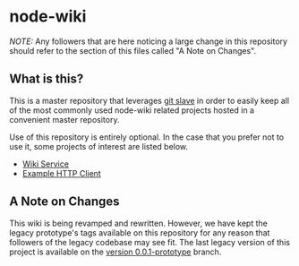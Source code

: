 node-wiki
=========

*NOTE:* Any followers that are here noticing a large change in this repository
should refer to the section of this files called "A Note on Changes".

What is this?
-------------

This is a master repository that leverages [git slave][gits] in order to easily
keep all of the most commonly used node-wiki related projects hosted in a
convenient master repository.

Use of this repository is entirely optional. In the case that you prefer not to
use it, some projects of interest are listed below.

- [Wiki Service][service]
- [Example HTTP Client][http-client]

A Note on Changes
-----------------

This wiki is being revamped and rewritten. However, we have kept the legacy
prototype's tags available on this repository for any reason that followers
of the legacy codebase may see fit. The last legacy version of this project
is available on the [version 0.0.1-prototype][0.0.1-prototype] branch.

[gits]: http://gitslave.sourceforge.net/
[service]: http://github.com/node-wiki/service
[http-client]: http://github.com/node-wiki/http-client
[0.0.1-prototype]: https://github.com/node-wiki/node-wiki/tree/legacy
